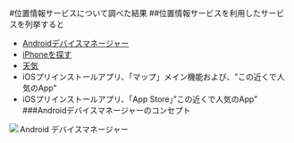 #位置情報サービスについて調べた結果
##位置情報サービスを利用したサービスを列挙すると
* [Androidデバイスマネージャー](https://play.google.com/store/apps/details?id=com.google.android.apps.adm&hl=ja)
* [iPhoneを探す](https://itunes.apple.com/jp/app/iphonewo-tansu/id376101648?mt=8)
* [天気](https://play.google.com/store/apps/details?id=com.sonymobile.xperiaweather&hl=ja)
* iOSプリインストールアプリ、「マップ」メイン機能および、"この近くで人気のApp"
* iOSプリインストールアプリ、「App Store」”この近くで人気のApp”
###Androidデバイスマネージャーのコンセプト
<img src="https://lh6.ggpht.com/9OmDcNiV0d1Zk9wxuMv7qL4tR-CU2xk_klM0S_gJsC_nRXzLiXQz0RbYp-iCt6qSV9o=w300" align="left">
<p align="left">Android デバイスマネージャー</p>
